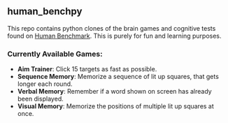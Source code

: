 ## human_benchpy
This repo contains python clones of the brain games and cognitive tests found on [Human Benchmark](https://humanbenchmark.com). This is purely for fun and learning purposes.

### Currently Available Games:
- **Aim Trainer**: Click 15 targets as fast as possible.
- **Sequence Memory**: Memorize a sequence of lit up squares, that gets longer each round.
- **Verbal Memory**: Remember if a word shown on screen has already been displayed.
- **Visual Memory**: Memorize the positions of multiple lit up squares at once.